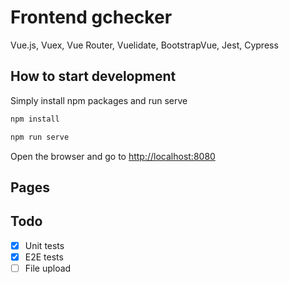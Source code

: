 # Frontend gchecker

Vue.js, Vuex, Vue Router, Vuelidate, BootstrapVue, Jest, Cypress

## How to start development

Simply install npm packages and run serve

```bash
npm install
```

```bash
npm run serve
```

Open the browser and go to [http://localhost:8080](http://localhost:8080)

## Pages


## Todo

- [x] Unit tests
- [x] E2E tests
- [ ] File upload
